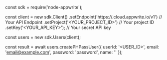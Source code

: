 const sdk = require('node-appwrite');

const client = new sdk.Client()
    .setEndpoint('https://<REGION>.cloud.appwrite.io/v1') // Your API Endpoint
    .setProject('<YOUR_PROJECT_ID>') // Your project ID
    .setKey('<YOUR_API_KEY>'); // Your secret API key

const users = new sdk.Users(client);

const result = await users.createPHPassUser({
    userId: '<USER_ID>',
    email: 'email@example.com',
    password: 'password',
    name: '<NAME>'
});
